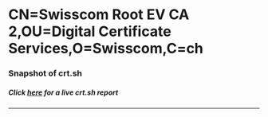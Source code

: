 # CN=Swisscom Root EV CA 2,OU=Digital Certificate Services,O=Swisscom,C=ch
### Snapshot of crt.sh
##### Click [here](https://crt.sh/?serial=BEBDD644EF91E986F5440D6BA31C420F) for a live crt.sh report

---
